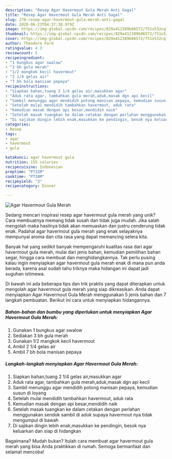 ```yaml
---
description: "Resep Agar Havermout Gula Merah Anti Gagal"
title: "Resep Agar Havermout Gula Merah Anti Gagal"
slug: 270-resep-agar-havermout-gula-merah-anti-gagal
date: 2020-06-23T04:37:30.979Z
image: https://img-global.cpcdn.com/recipes/829a412389b86572/751x532cq70/agar-havermout-gula-merah-foto-resep-utama.jpg
thumbnail: https://img-global.cpcdn.com/recipes/829a412389b86572/751x532cq70/agar-havermout-gula-merah-foto-resep-utama.jpg
cover: https://img-global.cpcdn.com/recipes/829a412389b86572/751x532cq70/agar-havermout-gula-merah-foto-resep-utama.jpg
author: Theodore Ford
ratingvalue: 4.3
reviewcount: 5
recipeingredient:
- "1 bungkus agar swalow"
- "3 bh gula merah"
- "1/2 mangkok kecil havermout"
- "2 1/4 gelas air"
- "7 bh bola manisan pepaya"
recipeinstructions:
- "Siapkan bahan,tuang 2 1/4 gelas air,masukkan agar"
- "Aduk rata agar, tambahkan gula merah,aduk,masak dgn api kecil"
- "Sambil menunggu agar mendidih potong manisan pepaya, kemudian susun di loyang"
- "Setelah mulai mendidih tambahkan havermout, aduk rata"
- "Kemudian masak dengan api besar,mendidih naik"
- "Setelah masak tuangkan ke dalam cetakan dengan perlahan menggunakan sendok sambil di aduk supaya havermout nya tidak mengumpul di bawah"
- "Di sajikan dingin lebih enak,masukkan ke pendingin, besok nya keluarkan dan siap di hidangkan"
categories:
- Resep
tags:
- agar
- havermout
- gula

katakunci: agar havermout gula 
nutrition: 155 calories
recipecuisine: Indonesian
preptime: "PT32M"
cooktime: "PT38M"
recipeyield: "3"
recipecategory: Dinner

---
```



![Agar Havermout Gula Merah](https://img-global.cpcdn.com/recipes/829a412389b86572/751x532cq70/agar-havermout-gula-merah-foto-resep-utama.jpg)

Sedang mencari inspirasi resep agar havermout gula merah yang unik? Cara membuatnya memang tidak susah dan tidak juga mudah. Jika salah mengolah maka hasilnya tidak akan memuaskan dan justru cenderung tidak enak. Padahal agar havermout gula merah yang enak selayaknya mempunyai aroma dan cita rasa yang dapat memancing selera kita.

Banyak hal yang sedikit banyak mempengaruhi kualitas rasa dari agar havermout gula merah, mulai dari jenis bahan, kemudian pemilihan bahan segar, hingga cara membuat dan menghidangkannya. Tak perlu pusing kalau ingin menyiapkan agar havermout gula merah enak di mana pun anda berada, karena asal sudah tahu triknya maka hidangan ini dapat jadi suguhan istimewa.




Di bawah ini ada beberapa tips dan trik praktis yang dapat diterapkan untuk mengolah agar havermout gula merah yang siap dikreasikan. Anda dapat menyiapkan Agar Havermout Gula Merah menggunakan 5 jenis bahan dan 7 langkah pembuatan. Berikut ini cara untuk menyiapkan hidangannya.

<!--inarticleads1-->

##### Bahan-bahan dan bumbu yang diperlukan untuk menyiapkan Agar Havermout Gula Merah:

1. Gunakan 1 bungkus agar swalow
1. Sediakan 3 bh gula merah
1. Gunakan 1/2 mangkok kecil havermout
1. Ambil 2 1/4 gelas air
1. Ambil 7 bh bola manisan pepaya




<!--inarticleads2-->

##### Langkah-langkah menyiapkan Agar Havermout Gula Merah:

1. Siapkan bahan,tuang 2 1/4 gelas air,masukkan agar
1. Aduk rata agar, tambahkan gula merah,aduk,masak dgn api kecil
1. Sambil menunggu agar mendidih potong manisan pepaya, kemudian susun di loyang
1. Setelah mulai mendidih tambahkan havermout, aduk rata
1. Kemudian masak dengan api besar,mendidih naik
1. Setelah masak tuangkan ke dalam cetakan dengan perlahan menggunakan sendok sambil di aduk supaya havermout nya tidak mengumpul di bawah
1. Di sajikan dingin lebih enak,masukkan ke pendingin, besok nya keluarkan dan siap di hidangkan




Bagaimana? Mudah bukan? Itulah cara membuat agar havermout gula merah yang bisa Anda praktikkan di rumah. Semoga bermanfaat dan selamat mencoba!
